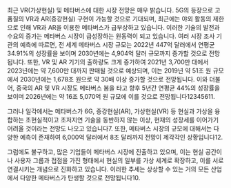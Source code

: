 최근 VR(가상현실) 및 메타버스에 대한 시장 전망은 매우 밝습니다. 5G의 등장으로 고품질의 VR과 AR(증강현실) 구현이 가능할 것으로 기대되며, 최근에는 야외 활동의 제한으로 인해 VR과 AR을 이용한 메타버스가 급부상하고 있습니다. 이러한 기술의 발전과 수요의 증가는 메타버스 시장이 급성장하는 원동력이 되고 있습니다. 여러 시장 조사 기관의 예측에 따르면, 전 세계 메타버스 시장 규모는 2022년 447억 달러에서 연평균 34.91%의 성장률을 보이며 2030년에는 4,904억 달러 규모까지 증가할 것으로 전망됩니다. 또한, VR 및 AR 기기의 출하량도 크게 증가하여 2021년 3,700만 대에서 2023년에는 약 7,600만 대까지 판매될 것으로 예상되며, 이는 2019년 약 51조 원 규모에서 2030년에는 1,678조 원으로 약 30배 이상 증가할 것으로 전망됩니다. 이와 더불어, 중국의 AR 및 VR 시장도 메타버스 붐을 타고 향후 5년간 연평균 44%의 성장률을 보이며 2026년에는 약 16조 5,070억 원 규모에 이를 것으로 전망됩니다<span class='quote'>1</span><span class='quote'>2</span><span class='quote'>3</span><span class='quote'>4</span><span class='quote'>5</span><span class='quote'>6</span><span class='quote'>11</span>.

그러나 일각에서는 메타버스가 6G, 증강현실(AR), 가상현실(VR) 등 현실과 가상을 융합하는 초현실적이고 초저지연 기술을 동반하지 않는 이상, 현재의 성장세를 이어가기 어려울 것이라는 전망도 나오고 있습니다<span class='quote'>7</span>. 또한, 메타버스 시장의 규모에 대해서는 다양한 예측이 존재하여 6,000억 달러에서 8조 달러까지 전망이 제각각인 상황입니다<span class='quote'>12</span>.

그럼에도 불구하고, 많은 기업들이 메타버스 시장에 진출하고 있으며, 이는 현실 공간이나 사용자 그룹과 접점을 가진 형태에서 현실의 일부를 가상 세계로 확장하고, 이를 서로 연결시키는 개념으로 진화하고 있습니다. 이러한 추세는 상상할 수 있는 거의 모든 산업에서 다양한 메타버스가 탄생할 것으로 전망됩니다<span class='quote'>10</span>.